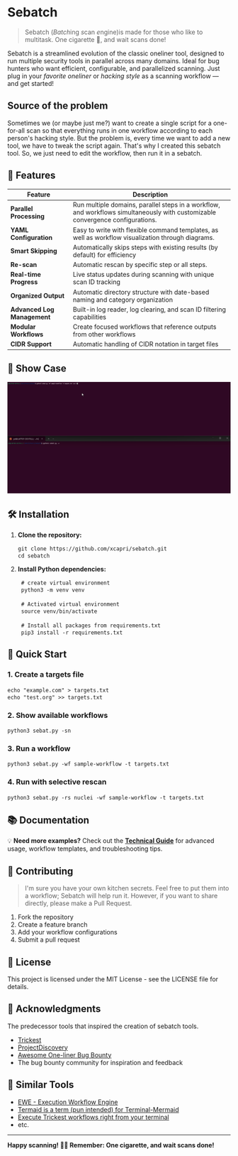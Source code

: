 # Sebatch 

> Sebatch (*Batch*ing *s*can *e*ngine)is made for those who like to multitask. One cigarette 🚬, and wait scans done!



Sebatch is a streamlined evolution of the classic oneliner tool, designed to run multiple security tools in parallel across many domains. Ideal for bug hunters who want efficient, configurable, and parallelized scanning. Just plug in your *favorite oneliner* or *hacking style* as a scanning workflow — and get started!

## Source of the problem
Sometimes we (or maybe just me?) want to create a single script for a one-for-all scan  so that everything runs in one workflow according to each person's hacking style. But the problem is, every time we want to add a new tool, we have to tweak the script again. That's why I created this sebatch tool. So, we just need to edit the workflow, then run it in a sebatch.

## 🚀 Features

| Feature | Description |
|---------|-------------|
| **Parallel Processing** | Run multiple domains, parallel steps in a workflow, and workflows simultaneously with customizable convergence configurations. |
| **YAML Configuration** | Easy to write with flexible command templates, as well as workflow visualization through diagrams. |
| **Smart Skipping** | Automatically skips steps with existing results (by default) for efficiency |
| **Re-scan** | Automatic rescan by specific step or all steps. |
| **Real-time Progress** | Live status updates during scanning with unique scan ID tracking |
| **Organized Output** | Automatic directory structure with date-based naming and category organization |
| **Advanced Log Management** | Built-in log reader, log clearing, and scan ID filtering capabilities |
| **Modular Workflows** | Create focused workflows that reference outputs from other workflows |
| **CIDR Support** | Automatic handling of CIDR notation in target files |

## 👀 Show Case


![Sebatch Showcase](docs/demo-v1.0.gif)

## 🛠️ Installation

1. **Clone the repository:**
   ```
   git clone https://github.com/xcapri/sebatch.git
   cd sebatch
   ```

2. **Install Python dependencies:**
   ```
    # create virtual environment
    python3 -m venv venv

    # Activated virtual environment
    source venv/bin/activate

    # Install all packages from requirements.txt
    pip3 install -r requirements.txt
   ```

## 📝 Quick Start

### 1. Create a targets file
```
echo "example.com" > targets.txt
echo "test.org" >> targets.txt
```

### 2. Show available workflows
```
python3 sebat.py -sn
```

### 3. Run a workflow
```
python3 sebat.py -wf sample-workflow -t targets.txt
```

### 4. Run with selective rescan
```
python3 sebat.py -rs nuclei -wf sample-workflow -t targets.txt
```


## 📚 Documentation
💡 **Need more examples?** Check out the **[Technical Guide](docs/technical-guide.md)** for advanced usage, workflow templates, and troubleshooting tips.





## 🤝 Contributing

> I'm sure you have your own kitchen secrets. Feel free to put them into a workflow; Sebatch will help run it. However, if you want to share directly, please make a Pull Request.

1. Fork the repository
2. Create a feature branch
3. Add your workflow configurations
4. Submit a pull request

## 📄 License

This project is licensed under the MIT License - see the LICENSE file for details.

## 🙏 Acknowledgments

The predecessor tools that inspired the creation of sebatch tools.

- [Trickest](https://trickest.com/)
- [ProjectDiscovery](https://projectdiscovery.io/)
- [Awesome One-liner Bug Bounty](https://github.com/dwisiswant0/awesome-oneliner-bugbounty)
- The bug bounty community for inspiration and feedback

## 🔗 Similar Tools
- [EWE - Execution Workflow Engine](https://github.com/justakazh/ewe) 
- [Termaid is a term (pun intended) for Terminal-Mermaid](https://github.com/MKlolbullen/termaid) 
- [Execute Trickest workflows right from your terminal](https://github.com/trickest/trickest-cli) 
- etc.

---

**Happy scanning! 🚬💨 Remember: One cigarette, and wait scans done!** 
